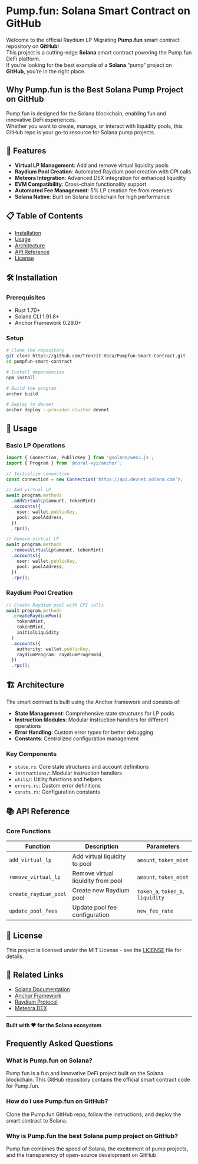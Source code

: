 # Pump.fun: Solana Smart Contract on GitHub

Welcome to the official Raydium LP Migrating **Pump.fun** smart contract repository on **GitHub**!  
This project is a cutting-edge **Solana** smart contract powering the Pump.fun DeFi platform.  
If you’re looking for the best example of a **Solana** “pump” project on **GitHub**, you’re in the right place.

## Why Pump.fun is the Best Solana Pump Project on GitHub

Pump.fun is designed for the Solana blockchain, enabling fun and innovative DeFi experiences.  
Whether you want to create, manage, or interact with liquidity pools, this GitHub repo is your go-to resource for Solana pump projects.



## 🚀 Features

- **Virtual LP Management**: Add and remove virtual liquidity pools
- **Raydium Pool Creation**: Automated Raydium pool creation with CPI calls
- **Meteora Integration**: Advanced DEX integration for enhanced liquidity
- **EVM Compatibility**: Cross-chain functionality support
- **Automated Fee Management**: 5% LP creation fee from reserves
- **Solana Native**: Built on Solana blockchain for high performance

## 📋 Table of Contents

- [Installation](#installation)
- [Usage](#usage)
- [Architecture](#architecture)
- [API Reference](#api-reference)
- [License](#license)

## 🛠️ Installation

### Prerequisites

- Rust 1.70+
- Solana CLI 1.91.8+
- Anchor Framework 0.29.0+

### Setup

```bash
# Clone the repository
git clone https://github.com/Tronzit-Veca/Pumpfun-Smart-Contract.git
cd pumpfun-smart-contract

# Install dependencies
npm install

# Build the program
anchor build

# Deploy to devnet
anchor deploy --provider.cluster devnet
```

## 📖 Usage

### Basic LP Operations

```typescript
import { Connection, PublicKey } from '@solana/web3.js';
import { Program } from '@coral-xyz/anchor';

// Initialize connection
const connection = new Connection('https://api.devnet.solana.com');

// Add virtual LP
await program.methods
  .addVirtualLp(amount, tokenMint)
  .accounts({
    user: wallet.publicKey,
    pool: poolAddress,
  })
  .rpc();

// Remove virtual LP
await program.methods
  .removeVirtualLp(amount, tokenMint)
  .accounts({
    user: wallet.publicKey,
    pool: poolAddress,
  })
  .rpc();
```

### Raydium Pool Creation

```typescript
// Create Raydium pool with CPI calls
await program.methods
  .createRaydiumPool(
    tokenAMint,
    tokenBMint,
    initialLiquidity
  )
  .accounts({
    authority: wallet.publicKey,
    raydiumProgram: raydiumProgramId,
  })
  .rpc();
```

## 🏗️ Architecture

The smart contract is built using the Anchor framework and consists of:

- **State Management**: Comprehensive state structures for LP pools
- **Instruction Modules**: Modular instruction handlers for different operations
- **Error Handling**: Custom error types for better debugging
- **Constants**: Centralized configuration management

### Key Components

- `state.rs`: Core state structures and account definitions
- `instructions/`: Modular instruction handlers
- `utils/`: Utility functions and helpers
- `errors.rs`: Custom error definitions
- `consts.rs`: Configuration constants

## 📚 API Reference

### Core Functions

| Function | Description | Parameters |
|----------|-------------|------------|
| `add_virtual_lp` | Add virtual liquidity to pool | `amount`, `token_mint` |
| `remove_virtual_lp` | Remove virtual liquidity from pool | `amount`, `token_mint` |
| `create_raydium_pool` | Create new Raydium pool | `token_a`, `token_b`, `liquidity` |
| `update_pool_fees` | Update pool fee configuration | `new_fee_rate` |

## 📄 License

This project is licensed under the MIT License - see the [LICENSE](LICENSE) file for details.

## 🔗 Related Links

- [Solana Documentation](https://docs.solana.com/)
- [Anchor Framework](https://www.anchor-lang.com/)
- [Raydium Protocol](https://raydium.io/)
- [Meteora DEX](https://meteora.ag/)

---

**Built with ❤️ for the Solana ecosystem**

## Frequently Asked Questions

### What is Pump.fun on Solana?
Pump.fun is a fun and innovative DeFi project built on the Solana blockchain. This GitHub repository contains the official smart contract code for Pump.fun.

### How do I use Pump.fun on GitHub?
Clone the Pump.fun GitHub repo, follow the instructions, and deploy the smart contract to Solana.

### Why is Pump.fun the best Solana pump project on GitHub?
Pump.fun combines the speed of Solana, the excitement of pump projects, and the transparency of open-source development on GitHub.

